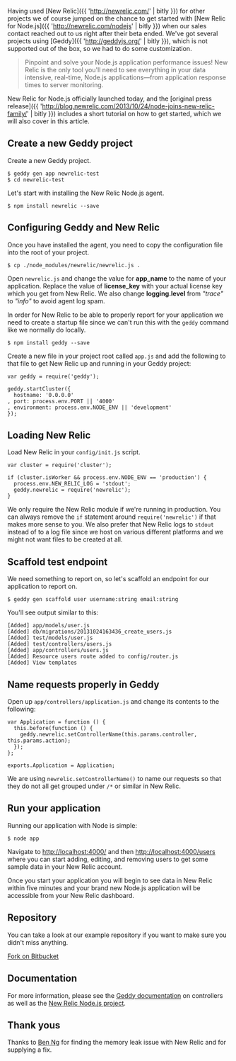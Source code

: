 Having used [New Relic]({{ 'http://newrelic.com/' | bitly }}) for other projects we of course jumped on the chance to get started with [New Relic for Node.js]({{ 'http://newrelic.com/nodejs' | bitly }}) when our sales contact reached out to us right after their beta ended. We've got several projects using [Geddy]({{ 'http://geddyjs.org/' | bitly }}), which is not supported out of the box, so we had to do some customization.

> Pinpoint and solve your Node.js application performance issues! New Relic is
> the only tool you'll need to see everything in your data intensive,
> real-time, Node.js applications—from application response times to server monitoring.

New Relic for Node.js officially launched today, and the [original press release]({{ 'http://blog.newrelic.com/2013/10/24/node-joins-new-relic-family/' | bitly }}) includes a short tutorial on how to get started, which we will also cover in this article.

## Create a new Geddy project

Create a new Geddy project.

    $ geddy gen app newrelic-test
    $ cd newrelic-test

Let's start with installing the New Relic Node.js agent.

    $ npm install newrelic --save

## Configuring Geddy and New Relic

Once you have installed the agent, you need to copy the configuration file into the root of your project.

    $ cp ./node_modules/newrelic/newrelic.js .

Open `newrelic.js` and change the value for **app_name** to the name of your application. Replace the value of **license_key** with your actual license key which you get from New Relic. We also change **logging.level** from _"trace"_ to _"info"_ to avoid agent log spam.

In order for New Relic to be able to properly report for your application we need to create a startup file since we can't run this with the `geddy` command like we normally do locally.

    $ npm install geddy --save

Create a new file in your project root called `app.js` and add the following to that file to get New Relic up and running in your Geddy project:

```
var geddy = require('geddy');

geddy.startCluster({
  hostname: '0.0.0.0'
, port: process.env.PORT || '4000'
, environment: process.env.NODE_ENV || 'development'
});
```

## Loading New Relic

Load New Relic in your `config/init.js` script.

```
var cluster = require('cluster');

if (cluster.isWorker && process.env.NODE_ENV == 'production') {
  process.env.NEW_RELIC_LOG = 'stdout';
  geddy.newrelic = require('newrelic');
}
```

We only require the New Relic module if we're running in production. You can always remove the `if` statement around `require('newrelic')` if that makes more sense to you. We also prefer that New Relic logs to `stdout` instead of to a log file since we host on various different platforms and we might not want files to be created at all.

## Scaffold test endpoint

We need something to report on, so let's scaffold an endpoint for our application to report on.

    $ geddy gen scaffold user username:string email:string

You'll see output similar to this:

```
[Added] app/models/user.js
[Added] db/migrations/20131024163436_create_users.js
[Added] test/models/user.js
[Added] test/controllers/users.js
[Added] app/controllers/users.js
[Added] Resource users route added to config/router.js
[Added] View templates
```

## Name requests properly in Geddy

Open up `app/controllers/application.js` and change its contents to the following:

```
var Application = function () {
  this.before(function () {
    geddy.newrelic.setControllerName(this.params.controller, this.params.action);
  });
};

exports.Application = Application;
```

We are using `newrelic.setControllerName()` to name our requests so that they do not all get grouped under `/*` or similar in New Relic.

## Run your application

Running our application with Node is simple:

    $ node app

Navigate to [http://localhost:4000/](http://localhost:4000/) and then [http://localhost:4000/users](http://localhost:4000/users) where you can start adding, editing, and removing users to get some sample data in your New Relic account.

Once you start your application you will begin to see data in New Relic within five minutes and your brand new Node.js application will be accessible from your New Relic dashboard.

## Repository

You can take a look at our example repository if you want to make sure you didn't miss anything.

<a href="https://bitbucket.org/xorcode/geddy-newrelic-tutorial/" class="button special icon fa-bitbucket">Fork on Bitbucket</a>

## Documentation

For more information, please see the [Geddy documentation](http://geddyjs.org/reference#controllers.params) on controllers as well as the [New Relic Node.js project](https://github.com/newrelic/node-newrelic/#transactions-and-request-naming).

## Thank yous

Thanks to [Ben Ng](https://github.com/ben-ng) for finding the memory leak issue with New Relic and for supplying a fix.
